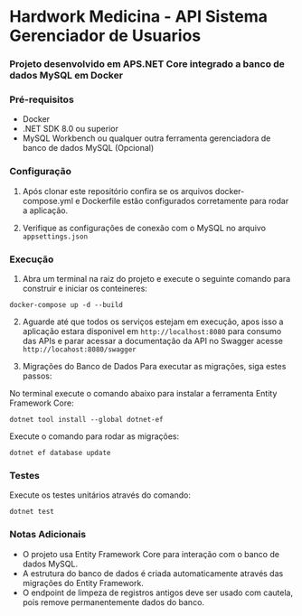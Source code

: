 # Hardwork Medicina - API Sistema Gerenciador de Usuarios
### Projeto desenvolvido em APS.NET Core integrado a banco de dados MySQL em Docker

### Pré-requisitos
- Docker
- .NET SDK 8.0 ou superior
- MySQL Workbench ou qualquer outra ferramenta gerenciadora de banco de dados MySQL (Opcional)

### Configuração
1. Após clonar este repositório confira se os arquivos docker-compose.yml e Dockerfile estão configurados corretamente para rodar a aplicação.

2. Verifique as configurações de conexão com o MySQL no arquivo `appsettings.json`

### Execução
1. Abra um terminal na raiz do projeto e execute o seguinte comando para construir e iniciar os conteineres:

`docker-compose up -d --build`

2. Aguarde até que todos os serviços estejam em execução, apos isso a aplicação estara disponivel em `http://localhost:8080` para consumo das APIs
 e parar acessar a documentação da API no Swagger acesse `http://locahost:8080/swagger`

3. Migrações do Banco de Dados
Para executar as migrações, siga estes passos:

No terminal execute o comando abaixo para instalar a ferramenta Entity Framework Core:
  
`dotnet tool install --global dotnet-ef`

Execute o comando para rodar as migrações:

`dotnet ef database update`

### Testes
Execute os testes unitários através do comando:

`dotnet test`

### Notas Adicionais

- O projeto usa Entity Framework Core para interação com o banco de dados MySQL.
- A estrutura do banco de dados é criada automaticamente através das migrações do Entity Framework.
- O endpoint de limpeza de registros antigos deve ser usado com cautela, pois remove permanentemente dados do banco.
